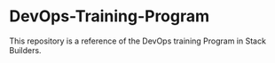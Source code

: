 # DevOps-Training-Program
This repository is a reference of the DevOps training Program in Stack Builders.
